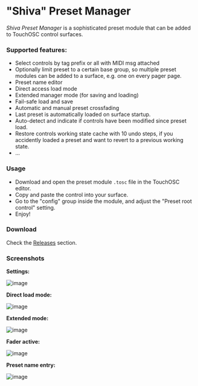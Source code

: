 # "Shiva" Preset Manager

*Shiva Preset Manager* is a sophisticated preset module that can be added to TouchOSC control surfaces.

### Supported features:
- Select controls by tag prefix or all with MIDI msg attached
- Optionally limit preset to a certain base group, so multiple preset modules can be added to a surface, e.g. one on every pager page.
- Preset name editor
- Direct access load mode
- Extended manager mode (for saving and loading)
- Fail-safe load and save
- Automatic and manual preset crossfading
- Last preset is automatically loaded on surface startup.
- Auto-detect and indicate if controls have been modified since preset load.
- Restore controls working state cache with 10 undo steps, if you accidently loaded a preset and want to revert to a previous working state.
- ...

### Usage

- Download and open the preset module `.tosc` file in the TouchOSC editor.
- Copy and paste the control into your surface.
- Go to the "config" group inside the module, and adjust the "Preset root control" setting.
- Enjoy!

### Download

Check the [Releases](https://github.com/bobbadshy/touchosc_shiva_preset_manager/releases) section.

### Screenshots

**Settings:**

![image](https://github.com/user-attachments/assets/d3d8f3a0-67bb-486a-b923-20b36f47331a)

**Direct load mode:**

![image](https://github.com/user-attachments/assets/d015df2b-acfe-4626-9107-6bfba0beae03)

**Extended mode:**

![image](https://github.com/user-attachments/assets/5019d143-d3fd-40db-aefe-de0d16441ba0)

**Fader active:**

![image](https://github.com/user-attachments/assets/7e2174ea-d617-4fb6-9db4-e45d6da983ee)

**Preset name entry:**

![image](https://github.com/user-attachments/assets/0bbdb360-eeb9-40d9-b6c4-0a1b41254911)
